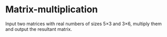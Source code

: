 # Matrix-multiplication
Input two matrices with real numbers of sizes 5×3 and 3×6, multiply them and output the resultant matrix.
